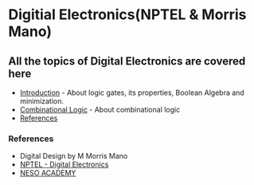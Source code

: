 # Digitial Electronics(NPTEL & Morris Mano)

## All the topics of Digital Electronics are covered here

* [Introduction](/Digital%20Electronics/Topics/introduction.md) - About logic gates, its properties, Boolean Algebra and minimization.
* [Combinational Logic](/Digital%20Electronics/Topics/combinational.md) - About combinational logic
* [References](/Digital%20Electronics/digital_electronics.md#References)

### References

* Digital Design by M Morris Mano
* [NPTEL - Digital Electronics](https://www.youtube.com/playlist?list=PL803563859BF7ED8C)
* [NESO ACADEMY](https://www.youtube.com/playlist?list=PLBlnK6fEyqRjMH3mWf6kwqiTbT798eAOm)
